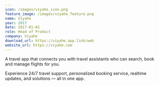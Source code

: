 ```yaml
---
icon: /images/viyahe_icon.png
feature_image: /images/viyahe_feature.png
name: Viyahe
year: 2017
date: 2017-01-01
role: Head of Product
company: Viyahe
download_url: https://viyahe.app.link/web
website_url: https://viyahe.com
---
```


A travel app that connects you with travel assistants who can search, book and manage flights for you.

Experience 24/7 travel support, personalized booking service, realtime updates, and solutions &mdash; all in one app.
